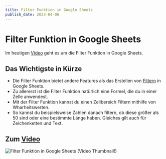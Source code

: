 ```yaml
---
title: Filter Funktion in Google Sheets
publish_date: 2023-04-06
---
```


# Filter Funktion in Google Sheets

Im heutigen [Video](https://youtu.be/z4ByjqdOhd0) geht es um die Filter Funktion in Google Sheets. 

## Das Wichtigste in Kürze

- Die Filter Funktion bietet andere Features als das Erstellen von [Filtern](https://youtu.be/2SxhiQIOBnA) in Google Sheets.
- Zu allererst ist die Filter Funktion natürlich eine Formel, die du in einer Zelle anwendest.
- Mit der Filter Funktion kannst du einen Zellbereich Filtern mithilfe von Wharheitswerten.
- So kannst du beispielsweise Zahlen danach filtern, ob diese größer als 50 sind oder eine bestimmte Länge haben. Gleiches gilt auch für Zeichenketten und Text.

## Zum [Video](https://youtu.be/z4ByjqdOhd0)

![Filter Funktion in Google Sheets (Video Thumbnail!)](../thumbnails/Fertig455.jpg "Filter Funktion in Google Sheets (Video Thumbnail!)")